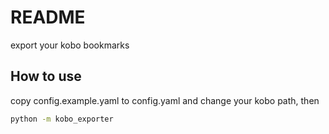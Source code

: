 # README

export your kobo bookmarks

## How to use

copy config.example.yaml to config.yaml and change your kobo path, then

```bash
python -m kobo_exporter
```